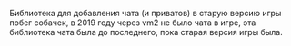 Библиотека для добавления чата (и приватов) в старую версию игры побег собачек, в 2019 году через vm2 не было чата в игре, эта библиотека чата была до последнего, пока старая версия игры была.
